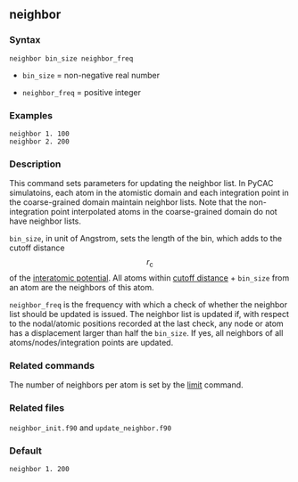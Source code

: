 ## neighbor

### Syntax

	neighbor bin_size neighbor_freq

* `bin_size` = non-negative real number

* `neighbor_freq` = positive integer

### Examples

	neighbor 1. 100
	neighbor 2. 200

### Description

This command sets parameters for updating the neighbor list. In PyCAC simulatoins, each atom in the atomistic domain and each integration point in the coarse-grained domain maintain neighbor lists. Note that the non-integration point interpolated atoms in the coarse-grained domain do not have neighbor lists.

`bin_size`, in unit of Angstrom, sets the length of the bin, which adds to the cutoff distance $$r_\mathrm{c}$$ of the [interatomic potential](potential.md). All atoms within [cutoff distance](../chapter3/input.md) + `bin_size` from an atom are the neighbors of this atom.

`neighbor_freq` is the frequency with which a check of whether the neighbor list should be updated is issued. The neighbor list is updated if, with respect to the nodal/atomic positions recorded at the last check, any node or atom has a displacement larger than half the `bin_size`. If yes, all neighbors of all atoms/nodes/integration points are updated.

### Related commands

The number of neighbors per atom is set by the [limit](limit.md) command.

### Related files

`neighbor_init.f90` and `update_neighbor.f90`

### Default

	neighbor 1. 200
